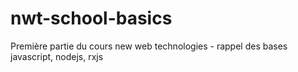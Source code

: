 # nwt-school-basics
Première partie du cours new web technologies - rappel des bases javascript, nodejs, rxjs
